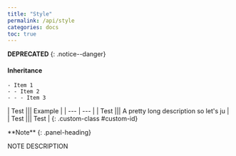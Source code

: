 ```yaml
---
title: "Style"
permalink: /api/style
categories: docs
toc: true
---
```


**DEPRECATED**
{: .notice--danger}

#### Inheritance
```
- Item 1
- - Item 2
- - - Item 3
```

| Test |\|| Example |
| --- | --- |
| Test |\|| A pretty long description so let's ju |
| Test |\|| Test |
{: .custom-class #custom-id}

<div class="panel panel-info">
**Note**
{: .panel-heading}
<div class="panel-body">

NOTE DESCRIPTION

</div>
</div>


